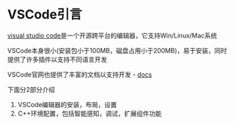 # VSCode引言

[visual studio code](https://code.visualstudio.com/)是一个开源跨平台的编辑器，它支持Win/Linux/Mac系统

VSCode本身很小(安装包小于100MB，磁盘占用小于200MB)，易于安装，同时提供了许多插件以支持不同语言开发

VSCode官网也提供了丰富的文档以支持开发 - [docs](https://code.visualstudio.com/docs)

下面分2部分介绍

1. VSCode编辑器的安装，布局，设置
2. C++环境配置，包括智能感知，调试，扩展组件功能